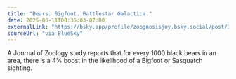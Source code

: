 ```yaml
---
title: "Bears. Bigfoot. Battlestar Galactica."
date: 2025-06-11T00:36:03-07:00
externalLink: "https://bsky.app/profile/zoognosisjoy.bsky.social/post/3lr4l6oyzn22b"
sourceUrl: "via BlueSky"
--- 
```


A Journal of Zoology study reports that for every 1000 black bears in an area, there is a 4% boost in the likelihood of a Bigfoot or Sasquatch sighting.